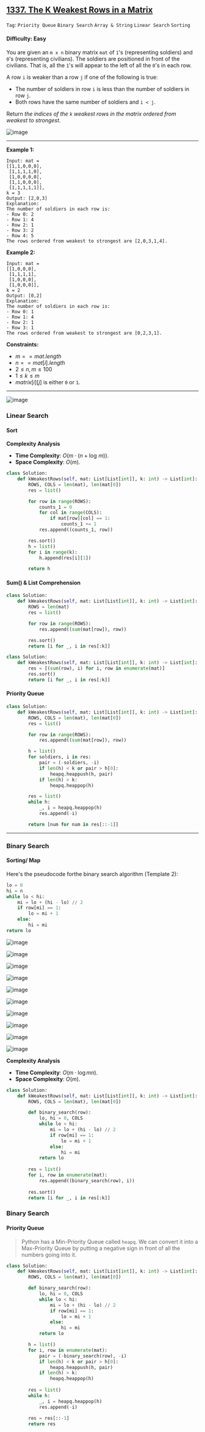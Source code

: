 ## [1337. The K Weakest Rows in a Matrix](https://leetcode.com/problems/the-k-weakest-rows-in-a-matrix)

```Tag```: ```Priority Queue``` ```Binary Search``` ```Array & String``` ```Linear Search``` ```Sorting``` 

#### Difficulty: Easy

You are given an ```m x n``` binary matrix ```mat``` of ```1```'s (representing soldiers) and ```0```'s (representing civilians). The soldiers are positioned in front of the civilians. That is, all the ```1```'s will appear to the left of all the ```0```'s in each row.

A row ```i``` is weaker than a row ```j``` if one of the following is true:

- The number of soldiers in row ```i``` is less than the number of soldiers in row ```j```.
- Both rows have the same number of soldiers and ```i < j```.

Return _the indices of the ```k``` weakest rows in the matrix ordered from weakest to strongest_.

![image](https://github.com/quananhle/Python/assets/35042430/0b7c6992-1cea-4832-8dde-92fa8520c754)

---

__Example 1:__
```
Input: mat = 
[[1,1,0,0,0],
 [1,1,1,1,0],
 [1,0,0,0,0],
 [1,1,0,0,0],
 [1,1,1,1,1]], 
k = 3
Output: [2,0,3]
Explanation: 
The number of soldiers in each row is: 
- Row 0: 2 
- Row 1: 4 
- Row 2: 1 
- Row 3: 2 
- Row 4: 5 
The rows ordered from weakest to strongest are [2,0,3,1,4].
```

__Example 2:__
```
Input: mat = 
[[1,0,0,0],
 [1,1,1,1],
 [1,0,0,0],
 [1,0,0,0]], 
k = 2
Output: [0,2]
Explanation: 
The number of soldiers in each row is: 
- Row 0: 1 
- Row 1: 4 
- Row 2: 1 
- Row 3: 1 
The rows ordered from weakest to strongest are [0,2,3,1].
```

__Constraints:__

- $m == mat.length$
- $n == mat[i].length$
- $2 \le n, m \le 100$
- $1 \le k \le m$
- $matrix[i][j]$ is either ```0``` or ```1```.

---

![image](https://leetcode.com/problems/the-k-weakest-rows-in-a-matrix/Figures/1337/row_counts.png)

### Linear Search 

#### Sort

__Complexity Analysis__

- __Time Complexity__: $O(m \cdot (n + \log \,m))$.
- __Space Complexity__: $O(m)$.

```Python
class Solution:
    def kWeakestRows(self, mat: List[List[int]], k: int) -> List[int]:
        ROWS, COLS = len(mat), len(mat[0])
        res = list()

        for row in range(ROWS):
            counts_1 = 0
            for col in range(COLS):
                if mat[row][col] == 1:
                    counts_1 += 1
            res.append((counts_1, row))

        res.sort()
        h = list()
        for i in range(k):
            h.append(res[i][1])

        return h
```

#### Sum() & List Comprehension

```Python
class Solution:
    def kWeakestRows(self, mat: List[List[int]], k: int) -> List[int]:
        ROWS = len(mat)
        res = list()

        for row in range(ROWS):
            res.append((sum(mat[row]), row))

        res.sort()
        return [i for _, i in res[:k]]
```

```Python
class Solution:
    def kWeakestRows(self, mat: List[List[int]], k: int) -> List[int]:
        res = [(sum(row), i) for i, row in enumerate(mat)]
        res.sort()
        return [i for _, i in res[:k]]
```

#### Priority Queue

```Python
class Solution:
    def kWeakestRows(self, mat: List[List[int]], k: int) -> List[int]:
        ROWS, COLS = len(mat), len(mat[0])
        res = list()

        for row in range(ROWS):
            res.append((sum(mat[row]), row))

        h = list()
        for soldiers, i in res:
            pair = (-soldiers, -i)
            if len(h) < k or pair > h[0]:
                heapq.heappush(h, pair)
            if len(h) > k:
                heapq.heappop(h)

        res = list()
        while h:
            _, i = heapq.heappop(h)
            res.append(-i)

        return [num for num in res[::-1]]
```

---

### Binary Search

#### Sorting/ Map

Here's the pseudocode forthe binary search algorithm (Template 2):

```Python
lo = 0
hi = n
while lo < hi:
    mi = lo + (hi - lo) // 2
    if row[mi] == 1:
        lo = mi + 1
    else:
        hi = mi
return lo
```

![image](https://github.com/quananhle/Python/assets/35042430/a4a8d82c-502e-41ba-8165-e72ae8b68cf5)

![image](https://github.com/quananhle/Python/assets/35042430/0c3249d4-09a5-4f07-8160-8dc2f18203b1)

![image](https://github.com/quananhle/Python/assets/35042430/27694e9a-91da-49ee-b909-175e5efa5d8c)

![image](https://github.com/quananhle/Python/assets/35042430/3e0bd128-a076-4da7-9c01-a190641a66e7)

![image](https://github.com/quananhle/Python/assets/35042430/919f52ec-22dd-4727-a9da-52ddaf113944)

![image](https://github.com/quananhle/Python/assets/35042430/b91cfc7f-c534-45a8-9c60-14e5ebc9f7e4)

![image](https://github.com/quananhle/Python/assets/35042430/e08b3d41-20ac-49a3-aee9-81f65eea88cb)

![image](https://github.com/quananhle/Python/assets/35042430/b47edeaa-7ccd-44c4-a7a7-ee4c98b2c2f8)

![image](https://github.com/quananhle/Python/assets/35042430/5c10a607-d3ed-44a8-a6cf-9cb0aeca76b9)

![image](https://github.com/quananhle/Python/assets/35042430/3e6adbfe-e792-4103-b74f-5702ce4c5ea3)

__Complexity Analysis__

- __Time Complexity__: $O(m \cdot \log mn)$.
- __Space Complexity__: $O(m)$.

```Python
class Solution:
    def kWeakestRows(self, mat: List[List[int]], k: int) -> List[int]:
        ROWS, COLS = len(mat), len(mat[0])

        def binary_search(row):
            lo, hi = 0, COLS
            while lo < hi:
                mi = lo + (hi - lo) // 2
                if row[mi] == 1:
                    lo = mi + 1
                else:
                    hi = mi
            return lo
        
        res = list()
        for i, row in enumerate(mat):
            res.append((binary_search(row), i))
        
        res.sort()
        return [i for _, i in res[:k]]
```

### Binary Search

#### Priority Queue

> Python has a Min-Priority Queue called ```heapq```. We can convert it into a Max-Priority Queue by putting a negative sign in front of all the numbers going into it.

```Python
class Solution:
    def kWeakestRows(self, mat: List[List[int]], k: int) -> List[int]:
        ROWS, COLS = len(mat), len(mat[0])

        def binary_search(row):
            lo, hi = 0, COLS
            while lo < hi:
                mi = lo + (hi - lo) // 2
                if row[mi] == 1:
                    lo = mi + 1
                else:
                    hi = mi
            return lo

        h = list()
        for i, row in enumerate(mat):
            pair = (-binary_search(row), -i)
            if len(h) < k or pair > h[0]:
                heapq.heappush(h, pair)
            if len(h) > k:
                heapq.heappop(h)
            
        res = list()
        while h:
            _, i = heapq.heappop(h)
            res.append(-i)
        
        res = res[::-1]
        return res
```
